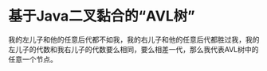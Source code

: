 # 基于Java二叉黏合的“AVL树”

我的左儿子和他的任意后代都不如我，我的右儿子和他的任意后代都胜过我，我的左儿子的代数和我右儿子的代数要么相同，要么相差一代，那么我代表AVL树中的任意一个节点。

